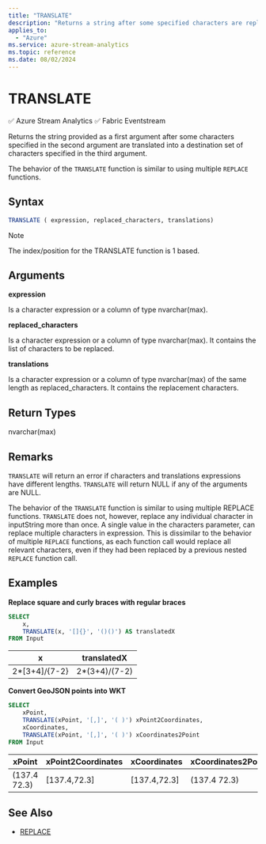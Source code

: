 ```yaml
---
title: "TRANSLATE"
description: "Returns a string after some specified characters are replaced by others."
applies_to:
  - "Azure"
ms.service: azure-stream-analytics
ms.topic: reference
ms.date: 08/02/2024
---
```


# TRANSLATE
:white_check_mark: Azure Stream Analytics :white_check_mark: Fabric Eventstream

Returns the string provided as a first argument after some characters specified in the second argument are translated into a destination set of characters specified in the third argument.

The behavior of the `TRANSLATE` function is similar to using multiple `REPLACE` functions.

## Syntax

```SQL
TRANSLATE ( expression, replaced_characters, translations)
```

> [!NOTE]
> The index/position for the TRANSLATE function is 1 based.

## Arguments

**expression**

Is a character expression or a column of type nvarchar(max).

**replaced_characters**

Is a character expression or a column of type nvarchar(max). It contains the list of characters to be replaced.

**translations**

Is a character expression or a column of type nvarchar(max) of the same length as replaced_characters. It contains the replacement characters.

## Return Types

nvarchar(max)

## Remarks

`TRANSLATE` will return an error if characters and translations expressions have different lengths. `TRANSLATE` will return NULL if any of the arguments are NULL.

The behavior of the `TRANSLATE` function is similar to using multiple REPLACE functions. `TRANSLATE` does not, however, replace any individual character in inputString more than once. A single value in the characters parameter, can replace multiple characters in expression. This is dissimilar to the behavior of multiple `REPLACE` functions, as each function call would replace all relevant characters, even if they had been replaced by a previous nested `REPLACE` function call.

## Examples

**Replace square and curly braces with regular braces**

```SQL
SELECT
    x,
    TRANSLATE(x, '[]{}', '()()') AS translatedX
FROM Input
```

|x|translatedX|
|-|-|
|2*[3+4]/{7-2}|2*(3+4)/(7-2)|

**Convert GeoJSON points into WKT**

```SQL
SELECT
    xPoint,
    TRANSLATE(xPoint, '[,]', '( )') xPoint2Coordinates,
    xCoordinates,
    TRANSLATE(xPoint, '[,]', '( )') xCoordinates2Point
FROM Input
```

|xPoint|xPoint2Coordinates|xCoordinates|xCoordinates2Point|
|-|-|-|-|
|(137.4 72.3)|[137.4,72.3]|[137.4,72.3]|(137.4 72.3)|

## See Also

- [REPLACE](replace-azure-stream-analytics.md)
